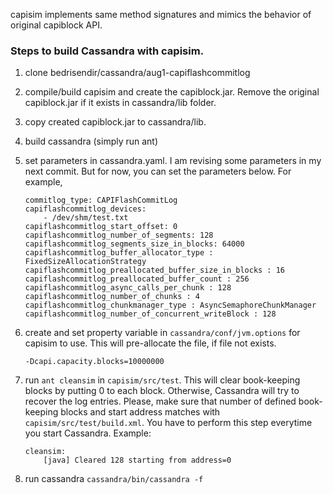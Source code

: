 capisim implements same method signatures and mimics the behavior of original capiblock API. 

### Steps to build Cassandra with capisim.
1. clone bedrisendir/cassandra/aug1-capiflashcommitlog

2. compile/build capisim and create the capiblock.jar. Remove the original capiblock.jar if it exists in cassandra/lib folder.


3. copy created capiblock.jar to cassandra/lib. 


4. build cassandra (simply run ant)


5. set parameters in cassandra.yaml. I am revising some parameters in my next commit. But for now, you can set the parameters below. For example,
    ```
    commitlog_type: CAPIFlashCommitLog
    capiflashcommitlog_devices:
        - /dev/shm/test.txt
    capiflashcommitlog_start_offset: 0
    capiflashcommitlog_number_of_segments: 128
    capiflashcommitlog_segments_size_in_blocks: 64000
    capiflashcommitlog_buffer_allocator_type : FixedSizeAllocationStrategy
    capiflashcommitlog_preallocated_buffer_size_in_blocks : 16
    capiflashcommitlog_preallocated_buffer_count : 256
    capiflashcommitlog_async_calls_per_chunk : 128
    capiflashcommitlog_number_of_chunks : 4
    capiflashcommitlog_chunkmanager_type : AsyncSemaphoreChunkManager 
    capiflashcommitlog_number_of_concurrent_writeBlock : 128
    ```
6. create and set property variable in `cassandra/conf/jvm.options` for capisim to use. This will pre-allocate the file, if file not exists. 
    ```
    -Dcapi.capacity.blocks=10000000
    ```
7. run `ant cleansim` in `capisim/src/test`. This will clear book-keeping blocks by putting 0 to each block. Otherwise, Cassandra will try to recover the log entries. Please, make sure that number of defined book-keeping blocks and start address matches with `capisim/src/test/build.xml`. You have to perform this step everytime you start Cassandra.
Example:
    ```
    cleansim:
        [java] Cleared 128 starting from address=0
    ```

8. run cassandra `cassandra/bin/cassandra -f`




